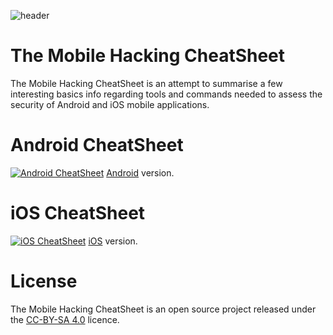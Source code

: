 ![header](https://github.com/randorisec/MobileHackingCheatSheet/blob/master/mobilehacking_header.png "Header")

# The Mobile Hacking CheatSheet
The Mobile Hacking CheatSheet is an attempt to summarise a few interesting basics info regarding tools and commands needed to assess the security of Android and iOS mobile applications.

# Android CheatSheet
[![Android CheatSheet](https://github.com/randorisec/MobileHackingCheatSheet/blob/master/MH_cheatsheet_Android.png)](https://github.com/randorisec/MobileHackingCheatSheet/blob/master/Mobile_Hacking_Android_cheatsheet_v0.1.pdf)
[Android](https://github.com/randorisec/MobileHackingCheatSheet/blob/master/Mobile_Hacking_Android_cheatsheet_v0.1.pdf) version.

# iOS CheatSheet
[![iOS CheatSheet](https://github.com/randorisec/MobileHackingCheatSheet/blob/master/MH_cheatsheet_iOS.png)](https://github.com/randorisec/MobileHackingCheatSheet/blob/master/Mobile_Hacking_iOS_cheatsheet_v0.1.pdf)
[iOS](https://github.com/randorisec/MobileHackingCheatSheet/blob/master/Mobile_Hacking_iOS_cheatsheet_v0.1.pdf) version.

# License
The Mobile Hacking CheatSheet is an open source project released under the [CC-BY-SA 4.0](https://creativecommons.org/licenses/by-sa/4.0/deed.fr) licence.
